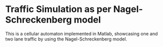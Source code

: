 # Traffic Simulation as per Nagel-Schreckenberg model

This is a cellular automaton implemented in Matlab, showcasing one and two lane traffic by using the Nagel-Schreckenberg model.
